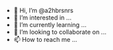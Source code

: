 - 👋 Hi, I’m @a2hbrsnrs
- 👀 I’m interested in ...
- 🌱 I’m currently learning ...
- 💞️ I’m looking to collaborate on ...
- 📫 How to reach me ...

<!---
a2hbrsnrs/a2hbrsnrs is a ✨ special ✨ repository because its `README.md` (this file) appears on your GitHub profile.
You can click the Preview link to take a look at your changes.
--->
